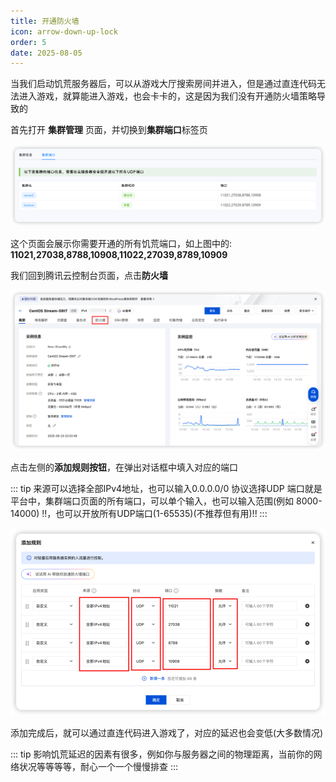```yaml
---
title: 开通防火墙
icon: arrow-down-up-lock
order: 5
date: 2025-08-05
---
```


当我们启动饥荒服务器后，可以从游戏大厅搜索房间并进入，但是通过直连代码无法进入游戏，就算能进入游戏，也会卡卡的，这是因为我们没有开通防火墙策略导致的

首先打开 **集群管理** 页面，并切换到**集群端口**标签页

![集群端口](assets/firewall/cluster_ports.png)

这个页面会展示你需要开通的所有饥荒端口，如上图中的: 
**11021,27038,8788,10908,11022,27039,8789,10909**

我们回到腾讯云控制台页面，点击**防火墙**

![点击防火墙](assets/firewall/txcloud_firewall.png)

点击左侧的**添加规则按钮**，在弹出对话框中填入对应的端口

::: tip
来源可以选择全部IPv4地址，也可以输入0.0.0.0/0
协议选择UDP
端口就是平台中，集群端口页面的所有端口，可以单个输入，也可以输入范围(例如 8000-14000) !!，也可以开放所有UDP端口(1-65535)(不推荐但有用)!!
:::

![添加策略](assets/firewall/txcloud_firewall_setting.png)

添加完成后，就可以通过直连代码进入游戏了，对应的延迟也会变低(大多数情况)

::: tip
影响饥荒延迟的因素有很多，例如你与服务器之间的物理距离，当前你的网络状况等等等等，耐心一个一个慢慢排查
:::
